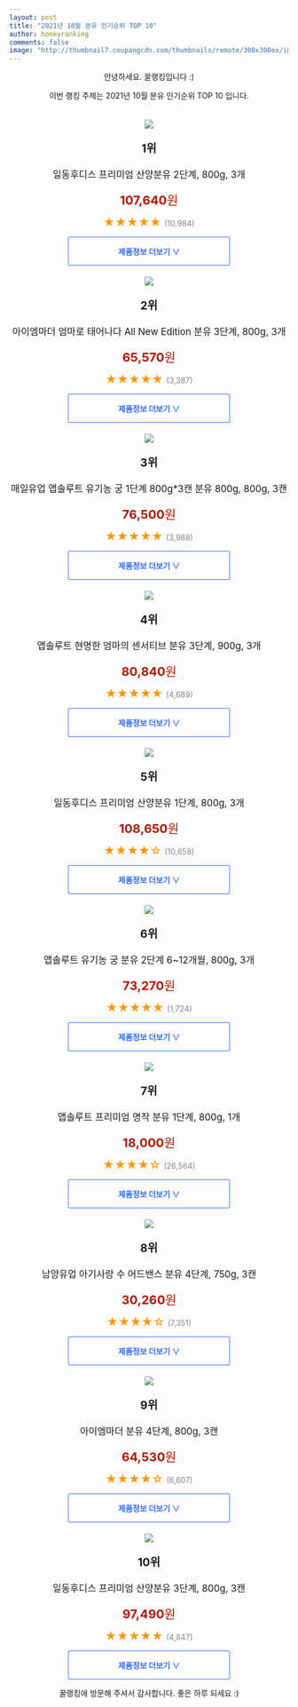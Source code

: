 ```yaml
--- 
layout: post 
title: "2021년 10월 분유 인기순위 TOP 10" 
author: honeyranking 
comments: false 
image: "http://thumbnail7.coupangcdn.com/thumbnails/remote/300x300ex/image/retail/images/283732770317668-2dd5e4a9-4d89-49bb-91ac-40c3da9c89af.jpg" 
--- 
```

<p style="text-align: center;">안녕하세요. 꿀랭킹입니다 :)</p> <p style="text-align: center;">이번 랭킹 주제는 2021년 10월 분유 인기순위 TOP 10 입니다.</p><center><img src="http://thumbnail7.coupangcdn.com/thumbnails/remote/300x300ex/image/retail/images/283732770317668-2dd5e4a9-4d89-49bb-91ac-40c3da9c89af.jpg" style="margin-top:20px" /></center> <p style="text-align: center; font-size: 20px"><b>1위</b></p> <p style="text-align: center; font-size: 17px">일동후디스 프리미엄 산양분유 2단계, 800g, 3개</p> <p style="text-align: center;"><span style="color: #b61800; font-size: 22px;"><b>107,640</b>원</span></p> <p style="text-align: center;"><span style="color: #ff9600; font-size: 20px;">★★★★★ </span><span style="color: #878787;">(10,984)</span></p> <center><a href="https://coupa.ng/b8WoyR"> <div style="font-size: 14px; display: inline-block; padding: 15px 90px; color: #346aff; border-radius: 2px; border: 1px solid #346aff; cursor: pointer;"><b>제품정보 더보기 &or;</b></div> </a></center><center><img src="http://thumbnail7.coupangcdn.com/thumbnails/remote/300x300ex/image/retail/images/89512740113692-06ca686e-1a52-4716-83cc-eca0108d6f23.jpg" style="margin-top:20px" /></center> <p style="text-align: center; font-size: 20px"><b>2위</b></p> <p style="text-align: center; font-size: 17px">아이엠마더 엄마로 태어나다 All New Edition 분유 3단계, 800g, 3개</p> <p style="text-align: center;"><span style="color: #b61800; font-size: 22px;"><b>65,570</b>원</span></p> <p style="text-align: center;"><span style="color: #ff9600; font-size: 20px;">★★★★★ </span><span style="color: #878787;">(3,387)</span></p> <center><a href="https://coupa.ng/b8WoyW"> <div style="font-size: 14px; display: inline-block; padding: 15px 90px; color: #346aff; border-radius: 2px; border: 1px solid #346aff; cursor: pointer;"><b>제품정보 더보기 &or;</b></div> </a></center><center><img src="http://thumbnail8.coupangcdn.com/thumbnails/remote/300x300ex/image/retail/images/2020/12/04/15/1/e11b2716-b32e-48c0-ae7f-4bef08df91ed.jpg" style="margin-top:20px" /></center> <p style="text-align: center; font-size: 20px"><b>3위</b></p> <p style="text-align: center; font-size: 17px">매일유업 앱솔루트 유기농 궁 1단계 800g*3캔 분유 800g, 800g, 3캔</p> <p style="text-align: center;"><span style="color: #b61800; font-size: 22px;"><b>76,500</b>원</span></p> <p style="text-align: center;"><span style="color: #ff9600; font-size: 20px;">★★★★★ </span><span style="color: #878787;">(3,988)</span></p> <center><a href="https://coupa.ng/b8Woy3"> <div style="font-size: 14px; display: inline-block; padding: 15px 90px; color: #346aff; border-radius: 2px; border: 1px solid #346aff; cursor: pointer;"><b>제품정보 더보기 &or;</b></div> </a></center><center><img src="http://thumbnail10.coupangcdn.com/thumbnails/remote/300x300ex/image/retail/images/2019/01/29/18/9/0d75f938-04d1-413a-9198-8c045def0fad.jpg" style="margin-top:20px" /></center> <p style="text-align: center; font-size: 20px"><b>4위</b></p> <p style="text-align: center; font-size: 17px">앱솔루트 현명한 엄마의 센서티브 분유 3단계, 900g, 3개</p> <p style="text-align: center;"><span style="color: #b61800; font-size: 22px;"><b>80,840</b>원</span></p> <p style="text-align: center;"><span style="color: #ff9600; font-size: 20px;">★★★★★ </span><span style="color: #878787;">(4,689)</span></p> <center><a href="https://coupa.ng/b8Woy6"> <div style="font-size: 14px; display: inline-block; padding: 15px 90px; color: #346aff; border-radius: 2px; border: 1px solid #346aff; cursor: pointer;"><b>제품정보 더보기 &or;</b></div> </a></center><center><img src="http://thumbnail8.coupangcdn.com/thumbnails/remote/300x300ex/image/retail/images/283600432952133-64f083f3-3dc4-4f91-8b9f-7840485b6f69.jpg" style="margin-top:20px" /></center> <p style="text-align: center; font-size: 20px"><b>5위</b></p> <p style="text-align: center; font-size: 17px">일동후디스 프리미엄 산양분유 1단계, 800g, 3개</p> <p style="text-align: center;"><span style="color: #b61800; font-size: 22px;"><b>108,650</b>원</span></p> <p style="text-align: center;"><span style="color: #ff9600; font-size: 20px;">★★★★☆ </span><span style="color: #878787;">(10,658)</span></p> <center><a href="https://coupa.ng/b8Woy7"> <div style="font-size: 14px; display: inline-block; padding: 15px 90px; color: #346aff; border-radius: 2px; border: 1px solid #346aff; cursor: pointer;"><b>제품정보 더보기 &or;</b></div> </a></center><center><img src="http://thumbnail10.coupangcdn.com/thumbnails/remote/300x300ex/image/retail/images/2020/11/26/10/9/9b59ea15-facf-4552-b4d1-e9bb08dd2680.jpg" style="margin-top:20px" /></center> <p style="text-align: center; font-size: 20px"><b>6위</b></p> <p style="text-align: center; font-size: 17px">앱솔루트 유기농 궁 분유 2단계 6~12개월, 800g, 3개</p> <p style="text-align: center;"><span style="color: #b61800; font-size: 22px;"><b>73,270</b>원</span></p> <p style="text-align: center;"><span style="color: #ff9600; font-size: 20px;">★★★★★ </span><span style="color: #878787;">(1,724)</span></p> <center><a href="https://coupa.ng/b8Woy9"> <div style="font-size: 14px; display: inline-block; padding: 15px 90px; color: #346aff; border-radius: 2px; border: 1px solid #346aff; cursor: pointer;"><b>제품정보 더보기 &or;</b></div> </a></center><center><img src="http://thumbnail6.coupangcdn.com/thumbnails/remote/300x300ex/image/product/image/vendoritem/2019/06/03/3047392635/24c03eea-eebd-46cc-97e5-e21815830fcf.jpg" style="margin-top:20px" /></center> <p style="text-align: center; font-size: 20px"><b>7위</b></p> <p style="text-align: center; font-size: 17px">앱솔루트 프리미엄 명작 분유 1단계, 800g, 1개</p> <p style="text-align: center;"><span style="color: #b61800; font-size: 22px;"><b>18,000</b>원</span></p> <p style="text-align: center;"><span style="color: #ff9600; font-size: 20px;">★★★★☆ </span><span style="color: #878787;">(26,564)</span></p> <center><a href="https://coupa.ng/b8Wozd"> <div style="font-size: 14px; display: inline-block; padding: 15px 90px; color: #346aff; border-radius: 2px; border: 1px solid #346aff; cursor: pointer;"><b>제품정보 더보기 &or;</b></div> </a></center><center><img src="http://thumbnail10.coupangcdn.com/thumbnails/remote/300x300ex/image/product/image/vendoritem/2019/02/14/3000435794/837b6d59-ca07-48d2-91a0-a4da9048e27d.jpg" style="margin-top:20px" /></center> <p style="text-align: center; font-size: 20px"><b>8위</b></p> <p style="text-align: center; font-size: 17px">남양유업 아기사랑 수 어드밴스 분유 4단계, 750g, 3캔</p> <p style="text-align: center;"><span style="color: #b61800; font-size: 22px;"><b>30,260</b>원</span></p> <p style="text-align: center;"><span style="color: #ff9600; font-size: 20px;">★★★★☆ </span><span style="color: #878787;">(7,351)</span></p> <center><a href="https://coupa.ng/b8Woze"> <div style="font-size: 14px; display: inline-block; padding: 15px 90px; color: #346aff; border-radius: 2px; border: 1px solid #346aff; cursor: pointer;"><b>제품정보 더보기 &or;</b></div> </a></center><center><img src="http://thumbnail10.coupangcdn.com/thumbnails/remote/300x300ex/image/retail/images/11561681101786-f480328b-7e0f-4ef6-87cd-c1edf6121dc9.jpg" style="margin-top:20px" /></center> <p style="text-align: center; font-size: 20px"><b>9위</b></p> <p style="text-align: center; font-size: 17px">아이엠마더 분유 4단계, 800g, 3캔</p> <p style="text-align: center;"><span style="color: #b61800; font-size: 22px;"><b>64,530</b>원</span></p> <p style="text-align: center;"><span style="color: #ff9600; font-size: 20px;">★★★★☆ </span><span style="color: #878787;">(6,607)</span></p> <center><a href="https://coupa.ng/b8Wozf"> <div style="font-size: 14px; display: inline-block; padding: 15px 90px; color: #346aff; border-radius: 2px; border: 1px solid #346aff; cursor: pointer;"><b>제품정보 더보기 &or;</b></div> </a></center><center><img src="http://thumbnail6.coupangcdn.com/thumbnails/remote/300x300ex/image/retail/images/283916028978663-308f3f36-45fd-403d-8b0b-c9b32c3d2588.jpg" style="margin-top:20px" /></center> <p style="text-align: center; font-size: 20px"><b>10위</b></p> <p style="text-align: center; font-size: 17px">일동후디스 프리미엄 산양분유 3단계, 800g, 3캔</p> <p style="text-align: center;"><span style="color: #b61800; font-size: 22px;"><b>97,490</b>원</span></p> <p style="text-align: center;"><span style="color: #ff9600; font-size: 20px;">★★★★★ </span><span style="color: #878787;">(4,847)</span></p> <center><a href="https://coupa.ng/b8Wozi"> <div style="font-size: 14px; display: inline-block; padding: 15px 90px; color: #346aff; border-radius: 2px; border: 1px solid #346aff; cursor: pointer;"><b>제품정보 더보기 &or;</b></div> </a></center> <p style="text-align: center;">꿀랭킹에 방문해 주셔서 감사합니다. 좋은 하루 되세요 :)</p>
